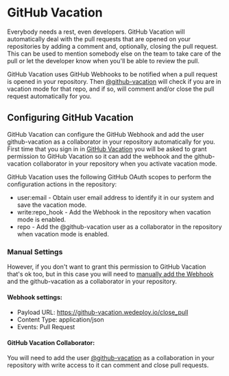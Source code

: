 # GitHub Vacation

Everybody needs a rest, even developers. GitHub Vacation will automatically deal with the pull requests that are opened on your repositories by adding a comment and, optionally, closing the pull request. This can be used to mention somebody else on the team to take care of the pull or let the developer know when you'll be able to review the pull.

GitHub Vacation uses GitHub Webhooks to be notified when a pull request is opened in your repository. Then [@github-vacation](https://github.com/github-vacation) will check if you are in vacation mode for that repo, and if so, will comment and/or close the pull request automatically for you.

## Configuring GitHub Vacation

GitHub Vacation can configure the GitHub Webhook and add the user github-vacation as a collaborator in your repository automatically for you. First time that you sign in in [GitHub Vacation](https://github-vacation.wedeploy.io) you will be asked to grant permission to GitHub Vacation so it can add the webhook and the github-vacation collaborator in your repository when you activate vacation mode. 

GitHub Vacation uses the following GitHub OAuth scopes to perform the configuration actions in the repository: 
* user:email - Obtain user email address to identify it in our system and save the vacation mode.
* write:repo_hook - Add the Webhook in the repository when vacation mode is enabled.
* repo - Add the @github-vacation user as a collaborator in the repository when vacation mode is enabled.

### Manual Settings

However, if you don't want to grant this permission to GitHub Vacation that's ok too, but in this case you will need to [manually add the Webhook](https://developer.github.com/webhooks/creating/) and the github-vacation as a collaborator in your repository.

#### Webhook settings:
* Payload URL: https://github-vacation.wedeploy.io/close_pull
* Content Type: application/json
* Events: Pull Request

#### GitHub Vacation Collaborator:
You will need to add the user [@github-vacation](https://github.com/github-vacation) as a collaboration in your repository with write access to it can comment and close pull requests.
